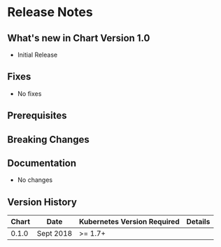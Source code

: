 # Release Notes

## What's new in Chart Version 1.0

- Initial Release

## Fixes

- No fixes

## Prerequisites

## Breaking Changes

## Documentation

- No changes

## Version History

| Chart | Date     | Kubernetes Version Required | Details |
| ----- | -------- | --------------------------- | ------- |
| 0.1.0 |Sept 2018 | >= 1.7+                     |         |
